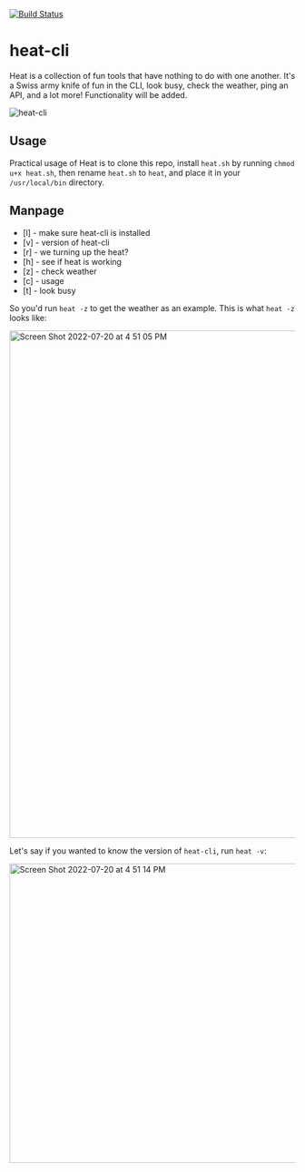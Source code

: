 [![Build Status](https://app.travis-ci.com/Montana/heat-cli.svg?branch=master)](https://app.travis-ci.com/Montana/heat-cli)

# heat-cli

Heat is a collection of fun tools that have nothing to do with one another. It's a Swiss army knife of fun in the CLI, look busy, check the weather, ping an API, and a lot more! Functionality will be added.

![heat-cli](https://user-images.githubusercontent.com/20936398/180102810-9eedbee0-aa9e-4840-9a61-c0e2c05cb7da.png)

## Usage

Practical usage of Heat is to clone this repo, install `heat.sh` by running `chmod u+x heat.sh`, then rename `heat.sh` to `heat`, and place it in your `/usr/local/bin` directory. 

## Manpage

- [l] - make sure heat-cli is installed
- [v] - version of heat-cli
- [r] - we turning up the heat?
- [h] - see if heat is working
- [z] - check weather 
- [c] - usage
- [t] - look busy 

So you'd run `heat -z` to get the weather as an example. This is what `heat -z` looks like: 

<img width="895" alt="Screen Shot 2022-07-20 at 4 51 05 PM" src="https://user-images.githubusercontent.com/20936398/180101609-85896117-d40b-43a9-bf37-640154c628eb.png">

Let's say if you wanted to know the version of `heat-cli`, run `heat -v`:

<img width="528" alt="Screen Shot 2022-07-20 at 4 51 14 PM" src="https://user-images.githubusercontent.com/20936398/180101643-f703b3b1-5051-4dac-805e-b7ff6a0c1dd7.png">
